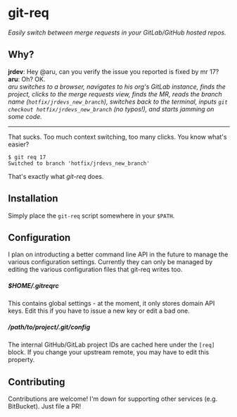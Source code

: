 git-req
=======

*Easily switch between merge requests in your GitLab/GitHub hosted repos.*

Why?
----

**jrdev**: Hey @aru, can you verify the issue you reported is fixed by mr 17?  
**aru**: Oh? OK.  
*aru switches to a browser, navigates to his org's GitLab instance, finds the project, clicks to the merge requests view, finds the MR, reads the branch name (`hotfix/jrdevs_new_branch`), switches back to the terminal, inputs `git checkout hotfix/jrdevs_new_branch` (no typos!), and starts jamming on some code.*

---

That sucks. Too much context switching, too many clicks.  You know what's easier?

```shell
$ git req 17
Switched to branch 'hotfix/jrdevs_new_branch'
```

That's exactly what *git-req* does.

Installation
------------

Simply place the `git-req` script somewhere in your `$PATH`.

Configuration
-------------

I plan on introducting a better command line API in the future to manage the various configuration settings.
Currently they can only be managed by editing the various configuration files that git-req writes too.

##### $HOME/.gitreqrc

This contains global settings - at the moment, it only stores domain API keys. Edit this if you have to issue a new key or edit a bad one.

##### /path/to/project/.git/config

The internal GitHub/GitLab project IDs are cached here under the `[req]` block. If you change your upstream
remote, you may have to edit this property.

Contributing
------------

Contributions are welcome! I'm down for supporting other services (e.g. BitBucket). Just file a PR!
